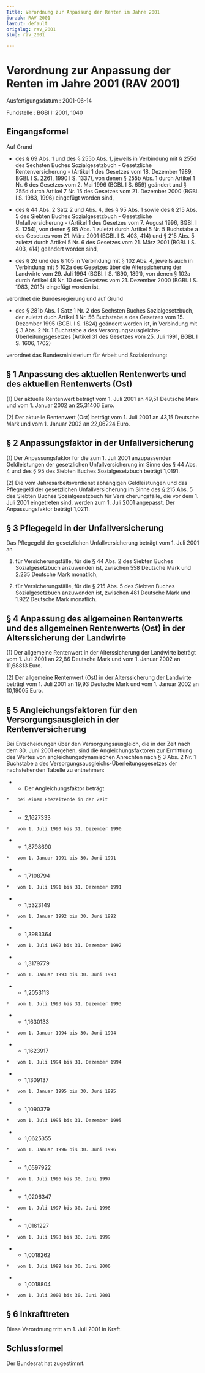 ```yaml
---
Title: Verordnung zur Anpassung der Renten im Jahre 2001
jurabk: RAV 2001
layout: default
origslug: rav_2001
slug: rav_2001

---
```


# Verordnung zur Anpassung der Renten im Jahre 2001 (RAV 2001)

Ausfertigungsdatum
:   2001-06-14

Fundstelle
:   BGBl I: 2001, 1040



## Eingangsformel

Auf Grund

-   des § 69 Abs. 1 und des § 255b Abs. 1, jeweils in Verbindung mit § 255d des Sechsten Buches Sozialgesetzbuch - Gesetzliche Rentenversicherung - (Artikel 1 des Gesetzes vom 18. Dezember 1989, BGBl. I S. 2261, 1990 I S. 1337), von denen § 255b Abs. 1 durch Artikel 1 Nr. 6 des Gesetzes vom 2. Mai 1996 (BGBl. I S. 659) geändert und § 255d durch Artikel 7 Nr. 15 des Gesetzes vom 21. Dezember 2000 (BGBl. I S. 1983, 1996) eingefügt worden sind,


-   des § 44 Abs. 2 Satz 2 und Abs. 4, des § 95 Abs. 1 sowie des § 215 Abs. 5 des Siebten Buches Sozialgesetzbuch - Gesetzliche Unfallversicherung - (Artikel 1 des Gesetzes vom 7. August 1996, BGBl. I S. 1254), von denen § 95 Abs. 1 zuletzt durch Artikel 5 Nr. 5 Buchstabe a des Gesetzes vom 21. März 2001 (BGBl. I S. 403, 414) und § 215 Abs. 5 zuletzt durch Artikel 5 Nr. 6 des Gesetzes vom 21. März 2001 (BGBl. I S. 403, 414) geändert worden sind,


-   des § 26 und des § 105 in Verbindung mit § 102 Abs. 4, jeweils auch in Verbindung mit § 102a des Gesetzes über die Alterssicherung der Landwirte vom 29. Juli 1994 (BGBl. I S. 1890, 1891), von denen § 102a durch Artikel 48 Nr. 10 des Gesetzes vom 21. Dezember 2000 (BGBl. I S. 1983, 2013) eingefügt worden ist,



verordnet die Bundesregierung und auf Grund

-   des § 281b Abs. 1 Satz 1 Nr. 2 des Sechsten Buches Sozialgesetzbuch, der zuletzt duch Artikel 1 Nr. 56 Buchstabe a des Gesetzes vom 15. Dezember 1995 (BGBl. I S. 1824) geändert worden ist, in Verbindung mit § 3 Abs. 2 Nr. 1 Buchstabe a des Versorgungsausgleichs-Überleitungsgesetzes (Artikel 31 des Gesetzes vom 25. Juli 1991, BGBl. I S. 1606, 1702)



verordnet das Bundesministerium für Arbeit und Sozialordnung:


## § 1 Anpassung des aktuellen Rentenwerts und des aktuellen Rentenwerts (Ost)

(1) Der aktuelle Rentenwert beträgt vom 1. Juli 2001 an 49,51 Deutsche Mark und vom 1. Januar 2002 an 25,31406 Euro.

(2) Der aktuelle Rentenwert (Ost) beträgt vom 1. Juli 2001 an 43,15 Deutsche Mark und vom 1. Januar 2002 an 22,06224 Euro.


## § 2 Anpassungsfaktor in der Unfallversicherung

(1) Der Anpassungsfaktor für die zum 1. Juli 2001 anzupassenden Geldleistungen der gesetzlichen Unfallversicherung im Sinne des § 44 Abs. 4 und des § 95 des Siebten Buches Sozialgesetzbuch beträgt 1,0191.

(2) Die vom Jahresarbeitsverdienst abhängigen Geldleistungen und das Pflegegeld der gesetzlichen Unfallversicherung im Sinne des § 215 Abs. 5 des Siebten Buches Sozialgesetzbuch für Versicherungsfälle, die vor dem 1. Juli 2001 eingetreten sind, werden zum 1. Juli 2001 angepasst. Der Anpassungsfaktor beträgt 1,0211.


## § 3 Pflegegeld in der Unfallversicherung

Das Pflegegeld der gesetzlichen Unfallversicherung beträgt vom 1. Juli 2001 an

1.  für Versicherungsfälle, für die § 44 Abs. 2 des Siebten Buches Sozialgesetzbuch anzuwenden ist, zwischen 558 Deutsche Mark und 2.235 Deutsche Mark monatlich,


2.  für Versicherungsfälle, für die § 215 Abs. 5 des Siebten Buches Sozialgesetzbuch anzuwenden ist, zwischen 481 Deutsche Mark und 1.922 Deutsche Mark monatlich.





## § 4 Anpassung des allgemeinen Rentenwerts und des allgemeinen Rentenwerts (Ost) in der Alterssicherung der Landwirte

(1) Der allgemeine Rentenwert in der Alterssicherung der Landwirte beträgt vom 1. Juli 2001 an 22,86 Deutsche Mark und vom 1. Januar 2002 an 11,68813 Euro.

(2) Der allgemeine Rentenwert (Ost) in der Alterssicherung der Landwirte beträgt vom 1. Juli 2001 an 19,93 Deutsche Mark und vom 1. Januar 2002 an 10,19005 Euro.


## § 5 Angleichungsfaktoren für den Versorgungsausgleich in der Rentenversicherung

Bei Entscheidungen über den Versorgungsausgleich, die in der Zeit nach dem 30. Juni 2001 ergehen, sind die Angleichungsfaktoren zur Ermittlung des Wertes von angleichungsdynamischen Anrechten nach § 3 Abs. 2 Nr. 1 Buchstabe a des Versorgungsausgleichs-Überleitungsgesetzes der nachstehenden Tabelle zu entnehmen:

*    *   Der Angleichungsfaktor beträgt

    *   bei einem Ehezeitende in der Zeit


*    *   2,1627333

    *   vom 1. Juli 1990 bis 31. Dezember 1990


*    *   1,8798690

    *   vom 1. Januar 1991 bis 30. Juni 1991


*    *   1,7108794

    *   vom 1. Juli 1991 bis 31. Dezember 1991


*    *   1,5323149

    *   vom 1. Januar 1992 bis 30. Juni 1992


*    *   1,3983364

    *   vom 1. Juli 1992 bis 31. Dezember 1992


*    *   1,3179779

    *   vom 1. Januar 1993 bis 30. Juni 1993


*    *   1,2053113

    *   vom 1. Juli 1993 bis 31. Dezember 1993


*    *   1,1630133

    *   vom 1. Januar 1994 bis 30. Juni 1994


*    *   1,1623917

    *   vom 1. Juli 1994 bis 31. Dezember 1994


*    *   1,1309137

    *   vom 1. Januar 1995 bis 30. Juni 1995


*    *   1,1090379

    *   vom 1. Juli 1995 bis 31. Dezember 1995


*    *   1,0625355

    *   vom 1. Januar 1996 bis 30. Juni 1996


*    *   1,0597922

    *   vom 1. Juli 1996 bis 30. Juni 1997


*    *   1,0206347

    *   vom 1. Juli 1997 bis 30. Juni 1998


*    *   1,0161227

    *   vom 1. Juli 1998 bis 30. Juni 1999


*    *   1,0018262

    *   vom 1. Juli 1999 bis 30. Juni 2000


*    *   1,0018804

    *   vom 1. Juli 2000 bis 30. Juni 2001





## § 6 Inkrafttreten

Diese Verordnung tritt am 1. Juli 2001 in Kraft.


## Schlussformel

Der Bundesrat hat zugestimmt.

